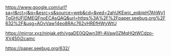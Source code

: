 

https://www.google.com/url?sa=t&rct=j&q=&esrc=s&source=web&cd=&ved=2ahUKEwjc_eqbipH7AhWy1TgGHUFlDMEQFnoECAsQAQ&url=https%3A%2F%2Fpaper.seebug.org%2F632%2F&usg=AOvVaw14eo8RAc762vHREfHWyWtU

https://mirror.xyz/ninjak.eth/ygaDE0QQwn3lfI-AVaw0ZMqHQtWCdzo-XV450j2camc

https://paper.seebug.org/632/